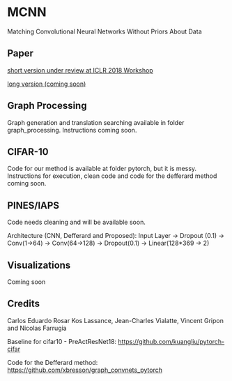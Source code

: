 # MCNN

Matching Convolutional Neural Networks Without Priors About Data

## Paper

[short version under review at ICLR 2018 Workshop](https://openreview.net/forum?id=SJ9e4HJPM)

[long version (coming soon)](https://)

## Graph Processing

Graph generation and translation searching available in folder graph_processing. Instructions coming soon.

## CIFAR-10

Code for our method is available at folder pytorch, but it is messy. Instructions for execution, clean code and code for the defferard method coming soon.

## PINES/IAPS

Code needs cleaning and will be available soon.

Architecture (CNN, Defferard and Proposed): Input Layer -> Dropout (0.1) -> Conv(1->64) -> Conv(64->128) -> Dropout(0.1) -> Linear(128*369 -> 2)

## Visualizations

Coming soon

## Credits

Carlos Eduardo Rosar Kos Lassance, Jean-Charles Vialatte, Vincent Gripon and Nicolas Farrugia

Baseline for cifar10 - PreActResNet18: https://github.com/kuangliu/pytorch-cifar

Code for the Defferard method: https://github.com/xbresson/graph_convnets_pytorch 

